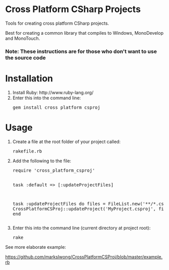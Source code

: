 Cross Platform CSharp Projects
==============================

Tools for creating cross platform CSharp projects.

Best for creating a common library that compiles to Windows, MonoDevelop and MonoTouch.

<h3>Note: These instructions are for those who don't want to use the source code</h3>

Installation
============

<ol>
<li>Install Ruby: http://www.ruby-lang.org/</li>
<li>Enter this into the command line: <pre>gem install cross_platform_csproj</pre></li>
</ol>

Usage
=====

<ol>
<li>Create a file at the root folder of your project called: <pre>rakefile.rb</pre></li>
<li>Add the following to the file: <pre>require 'cross_platform_csproj'

task :default => [:updateProjectFiles]

task :updateProjectFiles do
    files = FileList.new('**/*.cs')
    CrossPlatformCSProj::updateProject('MyProject.csproj', files)
end</pre></li>
<li>Enter this into the command line (current directory at project root): <pre>rake</pre></li>
</ol>

See more elaborate example:

  https://github.com/markslwong/CrossPlatformCSProj/blob/master/example.rb
